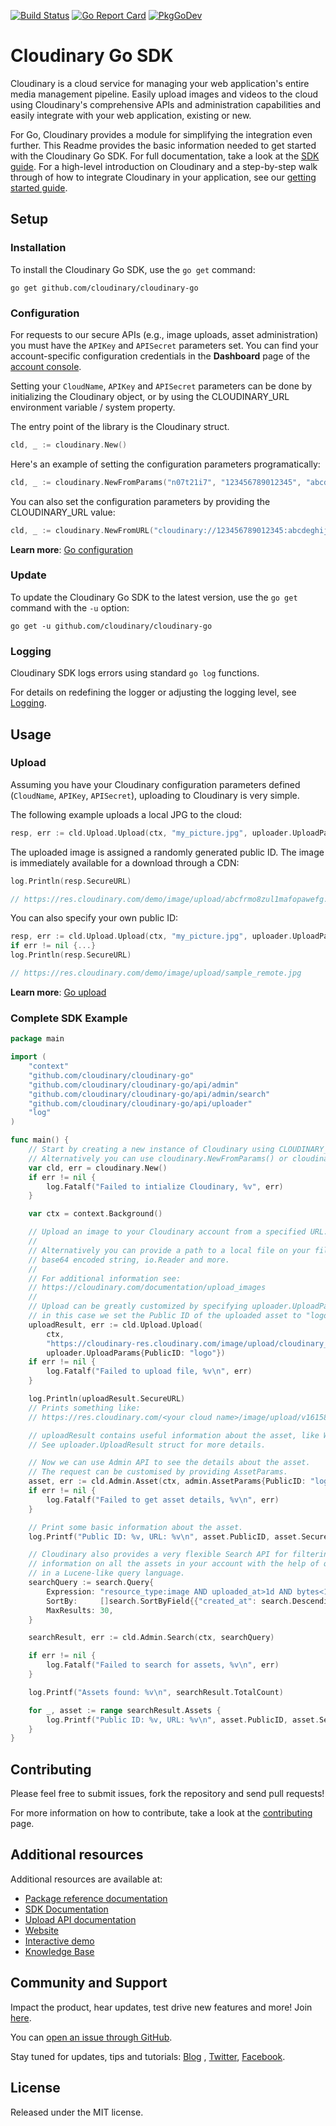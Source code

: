 [![Build Status](https://travis-ci.com/cloudinary/cloudinary-go.svg)](https://travis-ci.com/cloudinary/cloudinary-go) 
[![Go Report Card](https://goreportcard.com/badge/github.com/cloudinary/cloudinary-go)](https://goreportcard.com/report/github.com/cloudinary/cloudinary-go) 
[![PkgGoDev](https://pkg.go.dev/badge/github.com/cloudinary/cloudinary-go)](https://pkg.go.dev/github.com/cloudinary/cloudinary-go)

Cloudinary Go SDK
==========

Cloudinary is a cloud service for managing your web application's entire media management pipeline. Easily upload images and videos to the cloud using Cloudinary's comprehensive APIs and administration capabilities and easily integrate with your web application, existing or new.

For Go, Cloudinary provides a module for simplifying the integration even further. This Readme provides the basic information needed to get started with the Cloudinary Go SDK. For full documentation, take a look at the [SDK guide](https://cloudinary.com/documentation/go_integration). For a high-level introduction on Cloudinary and a step-by-step walk through of how to integrate Cloudinary in your application, see our [getting started guide](https://cloudinary.com/documentation/how_to_integrate_cloudinary).

## Setup

### Installation

To install the Cloudinary Go SDK, use the `go get` command:

```
go get github.com/cloudinary/cloudinary-go
```

### Configuration

For requests to our secure APIs (e.g., image uploads, asset administration) you must have the `APIKey` and `APISecret` parameters set.
You can find your account-specific configuration credentials in the **Dashboard** page of the [account console](https://cloudinary.com/console).

Setting your `CloudName`, `APIKey` and `APISecret` parameters can be done by initializing the Cloudinary object, or by
using the CLOUDINARY_URL environment variable / system property.

The entry point of the library is the Cloudinary struct.

```go
cld, _ := cloudinary.New()
```

Here's an example of setting the configuration parameters programatically:
```go
cld, _ := cloudinary.NewFromParams("n07t21i7", "123456789012345", "abcdeghijklmnopqrstuvwxyz12")
```

You can also set the configuration parameters by providing the CLOUDINARY_URL value:
```go
cld, _ := cloudinary.NewFromURL("cloudinary://123456789012345:abcdeghijklmnopqrstuvwxyz12@n07t21i7")
```

**Learn more**: [Go configuration](https://cloudinary.com/documentation/go_integration#configuration)


### Update 

To update the Cloudinary Go SDK to the latest version, use the `go get` command with the `-u` option:

```
go get -u github.com/cloudinary/cloudinary-go
```

### Logging

Cloudinary SDK logs errors using standard `go log` functions.

For details on redefining the logger or adjusting the logging level,  see [Logging](LOGGING.md).

## Usage


### Upload 

Assuming you have your Cloudinary configuration parameters defined (`CloudName`, `APIKey`, `APISecret`), uploading to
Cloudinary is very simple.

The following example uploads a local JPG to the cloud:

```go
resp, err := cld.Upload.Upload(ctx, "my_picture.jpg", uploader.UploadParams{})
```

The uploaded image is assigned a randomly generated public ID. The image is immediately available for a download through
a CDN:

```go
log.Println(resp.SecureURL)

// https://res.cloudinary.com/demo/image/upload/abcfrmo8zul1mafopawefg.jpg
```

You can also specify your own public ID:

```go
resp, err := cld.Upload.Upload(ctx, "my_picture.jpg", uploader.UploadParams{PublicID: "sample_remote"});
if err != nil {...}
log.Println(resp.SecureURL)

// https://res.cloudinary.com/demo/image/upload/sample_remote.jpg
```

**Learn more**: [Go upload](https://cloudinary.com/documentation/go_image_and_video_upload)


### Complete SDK Example
```go
package main

import (
	"context"
	"github.com/cloudinary/cloudinary-go"
	"github.com/cloudinary/cloudinary-go/api/admin"
	"github.com/cloudinary/cloudinary-go/api/admin/search"
	"github.com/cloudinary/cloudinary-go/api/uploader"
	"log"
)

func main() {
	// Start by creating a new instance of Cloudinary using CLOUDINARY_URL environment variable.
	// Alternatively you can use cloudinary.NewFromParams() or cloudinary.NewFromURL().
	var cld, err = cloudinary.New()
	if err != nil {
		log.Fatalf("Failed to intialize Cloudinary, %v", err)
	}

	var ctx = context.Background()

	// Upload an image to your Cloudinary account from a specified URL.
	//
	// Alternatively you can provide a path to a local file on your filesystem,
	// base64 encoded string, io.Reader and more.
	//
	// For additional information see:
	// https://cloudinary.com/documentation/upload_images
	//
	// Upload can be greatly customized by specifying uploader.UploadParams,
	// in this case we set the Public ID of the uploaded asset to "logo".
	uploadResult, err := cld.Upload.Upload(
		ctx,
		"https://cloudinary-res.cloudinary.com/image/upload/cloudinary_logo.png",
		uploader.UploadParams{PublicID: "logo"})
	if err != nil {
		log.Fatalf("Failed to upload file, %v\n", err)
	}

	log.Println(uploadResult.SecureURL)
	// Prints something like:
	// https://res.cloudinary.com/<your cloud name>/image/upload/v1615875158/logo.png

	// uploadResult contains useful information about the asset, like Width, Height, Format, etc.
	// See uploader.UploadResult struct for more details.

	// Now we can use Admin API to see the details about the asset.
	// The request can be customised by providing AssetParams.
	asset, err := cld.Admin.Asset(ctx, admin.AssetParams{PublicID: "logo"})
	if err != nil {
		log.Fatalf("Failed to get asset details, %v\n", err)
	}

	// Print some basic information about the asset.
	log.Printf("Public ID: %v, URL: %v\n", asset.PublicID, asset.SecureURL)

	// Cloudinary also provides a very flexible Search API for filtering and retrieving
	// information on all the assets in your account with the help of query expressions
	// in a Lucene-like query language.
	searchQuery := search.Query{
		Expression: "resource_type:image AND uploaded_at>1d AND bytes<1m",
		SortBy:     []search.SortByField{{"created_at": search.Descending}},
		MaxResults: 30,
	}

	searchResult, err := cld.Admin.Search(ctx, searchQuery)

	if err != nil {
		log.Fatalf("Failed to search for assets, %v\n", err)
	}

	log.Printf("Assets found: %v\n", searchResult.TotalCount)

	for _, asset := range searchResult.Assets {
		log.Printf("Public ID: %v, URL: %v\n", asset.PublicID, asset.SecureURL)
	}
}

```

## Contributing 

Please feel free to submit issues, fork the repository and send pull requests!

For more information on how to contribute, take a look at the [contributing](CONTRIBUTING.md) page.

## Additional resources

Additional resources are available at:

* [Package reference documentation](https://pkg.go.dev/github.com/cloudinary/cloudinary-go)
* [SDK Documentation](https://cloudinary.com/documentation/go_integration)
* [Upload API documentation](https://cloudinary.com/documentation/upload_images)
* [Website](https://cloudinary.com)
* [Interactive demo](https://demo.cloudinary.com/default)
* [Knowledge Base](https://support.cloudinary.com/hc/en-us)

## Community and Support

Impact the product, hear updates, test drive new features and more!
Join [here](https://www.facebook.com/groups/CloudinaryCommunity).

You can [open an issue through GitHub](https://github.com/cloudinary/cloudinary-go/issues).

Stay tuned for updates, tips and tutorials: [Blog](https://cloudinary.com/blog)
, [Twitter](https://twitter.com/cloudinary), [Facebook](https://www.facebook.com/Cloudinary).

## License 

Released under the MIT license. 
